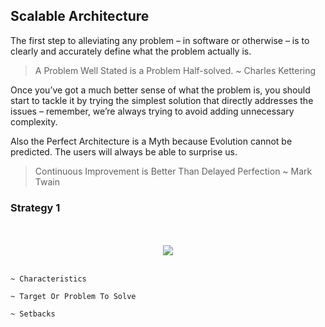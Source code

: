 ## Scalable Architecture
The first step to alleviating any problem – in software or otherwise – is to clearly and accurately define what the problem actually is.

> A Problem Well Stated is a Problem Half-solved. ~ Charles Kettering

Once you’ve got a much better sense of what the problem is, you should start to tackle it by trying the simplest solution that directly addresses the issues – remember, we’re always trying to avoid adding unnecessary complexity.

Also the Perfect Architecture is a Myth because Evolution cannot be predicted. The users will always be able to surprise us.

> Continuous Improvement is Better Than Delayed Perfection ~ Mark Twain

### Strategy 1
<p align="center">
    <br/><br/>
    <img src="https://raw.githubusercontent.com/Clivern/Scalability/master/graphs/strategy_1.png">
    <br/><br/>
</p>

```
~ Characteristics

~ Target Or Problem To Solve

~ Setbacks
```
